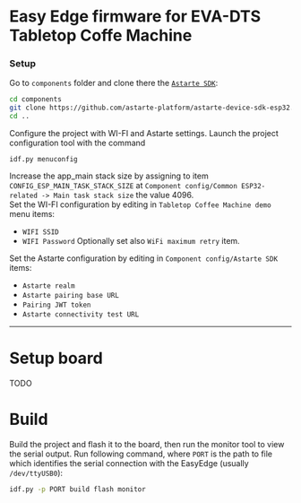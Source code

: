 
# Easy Edge firmware for EVA-DTS Tabletop Coffe Machine

### Setup

Go to `components` folder and clone there the [`Astarte SDK`](https://github.com/astarte-platform/astarte-device-sdk-esp32.git):

``` bash
cd components
git clone https://github.com/astarte-platform/astarte-device-sdk-esp32.git ./astarte
cd ..
```

Configure the project with WI-FI and Astarte settings.
Launch the project configuration tool with the command

```
idf.py menuconfig
```

Increase the app_main stack size by assigning to item `CONFIG_ESP_MAIN_TASK_STACK_SIZE` at `Component config/Common ESP32-related -> Main task stack size` the value 4096.  
Set the WI-FI configuration by editing in `Tabletop Coffee Machine demo` menu items:
+ `WIFI SSID`
+ `WIFI Password`
Optionally set also `WiFi maximum retry` item.

Set the Astarte configuration by editing in `Component config/Astarte SDK` items:
+ `Astarte realm`
+ `Astarte pairing base URL`
+ `Pairing JWT token`
+ `Astarte connectivity test URL`

---


# Setup board
TODO


# Build

Build the project and flash it to the board, then run the monitor tool to view the serial output.
Run following command, where `PORT` is the path to file which identifies the serial connection with the EasyEdge (usually `/dev/ttyUSB0`):
```bash
idf.py -p PORT build flash monitor